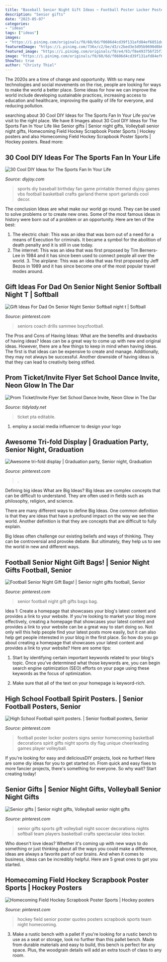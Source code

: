 ```yaml
---
title: "Baseball Senior Night Gift Ideas ~ Football Poster Locker Posters Signs Senior Homecoming Basketball Decorations Spirit Gifts Night Sports Diy Flag Unique Cheerleading Games Player Volleyball"
description: "Senior gifts"
date: "2023-05-07"
categories:
- "ideas"
tags: ["ideas"]
images:
- "https://i.pinimg.com/originals/f0/60/6d/f0606d4cd39f131afd84ef6851ddb6b5.jpg"
featuredImage: "https://i.pinimg.com/736x/c2/be/d3/c2bed3e3d95b9690d0b69824b273ea77--volleyball-senior-gifts-senior-night-gifts.jpg"
featured_image: "https://i.pinimg.com/originals/f8/e4/93/f8e493756f25f3226d5841bb5f83910b.jpg"
image: "https://i.pinimg.com/originals/f0/60/6d/f0606d4cd39f131afd84ef6851ddb6b5.jpg"
ShowToc: true
author: "Christy Thiel"
---
```



The 2020s are a time of change and opportunity. With so many new technologies and social movements on the rise, people are looking for ways to make the world a better place. Some ideas for how we can improve the world include developing sustainable practices, increasing access to education and healthcare, improving the quality of life for everyone, and reducing pollution.

	

		
searching about 30 Cool DIY Ideas for The Sports Fan In Your Life you've visit to the right place. We have 8 Images about 30 Cool DIY Ideas for The Sports Fan In Your Life like Senior gifts | Senior night gifts, Volleyball senior night gifts, Homecoming Field Hockey Scrapbook Poster Sports | Hockey posters and also Homecoming Field Hockey Scrapbook Poster Sports | Hockey posters. Read more:
		
    
## 30 Cool DIY Ideas For The Sports Fan In Your Life

<img loading=lazy src="http://diyjoy.com/wp-content/uploads/2017/01/Sports-Garland-DIY.jpg" onerror="this.onerror=null;this.src='https://tse2.mm.bing.net/th?id=OIP.p2ZNl71rQm8mvvqmckt3HQHaLF&amp;pid=15.1';" alt="30 Cool DIY Ideas for The Sports Fan In Your Life">

_Source: diyjoy.com_

>sports diy baseball birthday fan game printable themed diyjoy games vbs football basketball crafts garland theme sport garlands cool decor. 

	

The conclusion
Ideas are what make our world go round. They can be used to solve problems or to create new ones. Some of the most famous ideas in history were born out of a problem or an opportunity. Here are ten of the best:
1. The electric chair: This was an idea that was born out of a need for a means of Execution for criminals. It became a symbol for the abolition of death penalty and it is still in use today.
2. The internet: This was an idea that was first proposed by Tim Berners-Lee in 1984 and it has since been used to connect people all over the world. 3. The airplane: This was an idea that was first proposed by Jeff Bezos in 1989 and it has since become one of the most popular travel modes around. 
    
## Gift Ideas For Dad On Senior Night Senior Softball Night T | Softball

<img loading=lazy src="https://i.pinimg.com/originals/8a/61/0c/8a610c5697af006e7deb6b334c4b3af3.jpg" onerror="this.onerror=null;this.src='https://tse2.mm.bing.net/th?id=OIP.GtJlNuIvtNEknFBUUzWarQHaJ4&amp;pid=15.1';" alt="Gift Ideas For Dad On Senior Night Senior Softball night t | Softball">

_Source: pinterest.com_

>seniors coach drills sammee boyzfootball. 

	

The Pros and Cons of Having Ideas: What are the benefits and drawbacks of having ideas?
Ideas can be a great way to come up with new and original ideas. However, there are a few things to keep in mind when having ideas. The first is that ideas can be expensive to create and manage. Additionally, they may not always be successful. Another downside of having ideas is that they can lead to creativity being stifled.

    
## Prom Ticket/Invite Flyer Set School Dance Invite, Neon Glow In The Dar

<img loading=lazy src="https://cdn.shopify.com/s/files/1/0010/9599/1332/products/il_fullxfull.1480321731_cpi0_1200x1200.jpg?v=1580448532" onerror="this.onerror=null;this.src='https://tse4.mm.bing.net/th?id=OIP.YeIvWuKANlKSoTa93q6GIwHaHa&amp;pid=15.1';" alt="Prom Ticket/Invite Flyer Set School Dance Invite, Neon Glow in The Dar">

_Source: tidylady.net_

>ticket pta editable. 

	

1. employ a social media influencer to design your logo 

    
## Awesome Tri-fold Display | Graduation Party, Senior Night, Graduation

<img loading=lazy src="https://i.pinimg.com/originals/f8/e4/93/f8e493756f25f3226d5841bb5f83910b.jpg" onerror="this.onerror=null;this.src='https://tse2.mm.bing.net/th?id=OIP.XF7DfQeciPubqU2JgLR2fgHaJ4&amp;pid=15.1';" alt="Awesome tri-fold display | Graduation party, Senior night, Graduation">

_Source: pinterest.com_

>. 

	

Defining big ideas
What are Big Ideas?
Big Ideas are complex concepts that can be difficult to understand. They are often used in fields such as philosophy, religion, and science.

There are many different ways to define Big Ideas. One common definition is that they are ideas that have a profound impact on the way we see the world. Another definition is that they are concepts that are difficult to fully explain.

Big Ideas often challenge our existing beliefs and ways of thinking. They can be controversial and provoke debate. But ultimately, they help us to see the world in new and different ways.

    
## Football Senior Night Gift Bags! | Senior Night Gifts Football, Senior

<img loading=lazy src="https://i.pinimg.com/originals/43/3c/a2/433ca28db6967d94f0d1f35315a6d500.jpg" onerror="this.onerror=null;this.src='https://tse4.mm.bing.net/th?id=OIP.uW42J3PVk_vrYaN_tWTlvQHaJ4&amp;pid=15.1';" alt="Football Senior Night Gift Bags! | Senior night gifts football, Senior">

_Source: pinterest.com_

>senior football night gift gifts bags bag. 

	

Idea 1: Create a homepage that showcases your blog's latest content and provides a link to your website.
If you're looking to market your blog more effectively, creating a homepage that showcases your latest content and provides a link to your website can be a great way to start doing so. Not only will this help people find your latest posts more easily, but it can also help get people interested in your blog in the first place. So how do you go about creating a homepage that showcases your latest content and provides a link to your website? Here are some tips:
1. Start by identifying certain important keywords related to your blog's topic. Once you've determined what those keywords are, you can begin search engine optimization (SEO) efforts on your page using these keywords as the focus of optimization.

2. Make sure that all of the text on your homepage is keyword-rich.

    
## High School Football Spirit Posters. | Senior Football Posters, Senior

<img loading=lazy src="https://i.pinimg.com/originals/f0/60/6d/f0606d4cd39f131afd84ef6851ddb6b5.jpg" onerror="this.onerror=null;this.src='https://tse1.mm.bing.net/th?id=OIP.UVYCFip99LLU7n5zBwMITwHaJ4&amp;pid=15.1';" alt="High School Football spirit posters. | Senior football posters, Senior">

_Source: pinterest.com_

>football poster locker posters signs senior homecoming basketball decorations spirit gifts night sports diy flag unique cheerleading games player volleyball. 

	

If you're looking for easy and deliciousDIY projects, look no further! Here are some diy ideas for you to get started on. From quick and easy fixes to more fancier projects, there's something for everyone. So why wait? Start creating today!

    
## Senior Gifts | Senior Night Gifts, Volleyball Senior Night Gifts

<img loading=lazy src="https://i.pinimg.com/736x/c2/be/d3/c2bed3e3d95b9690d0b69824b273ea77--volleyball-senior-gifts-senior-night-gifts.jpg" onerror="this.onerror=null;this.src='https://tse4.mm.bing.net/th?id=OIP.4nuAV0jdPgZ4VJEVIldTIAHaHa&amp;pid=15.1';" alt="Senior gifts | Senior night gifts, Volleyball senior night gifts">

_Source: pinterest.com_

>senior gifts sports gift volleyball night soccer decorations nights softball team players basketball crafts spectacular idea locker. 

	

Who doesn't love ideas? Whether it's coming up with new ways to do something or just thinking about all the ways you could make a difference, ideas are always a favorite part of our brains. And when it comes to business, ideas can be incredibly helpful. Here are 5 great ones to get you started.

    
## Homecoming Field Hockey Scrapbook Poster Sports | Hockey Posters

<img loading=lazy src="https://i.pinimg.com/736x/be/6e/98/be6e98f9173709b0d96fdec0f0c22730--hockey-quotes-field-hockey.jpg" onerror="this.onerror=null;this.src='https://tse4.mm.bing.net/th?id=OIP.Kuxtrs_MxSD9kMXtrY8lowHaJ3&amp;pid=15.1';" alt="Homecoming Field Hockey Scrapbook Poster Sports | Hockey posters">

_Source: pinterest.com_

>hockey field senior poster quotes posters scrapbook sports team night homecoming. 

	

3. Make a rustic bench with a pallet
If you're looking for a rustic bench to use as a seat or storage, look no further than this pallet bench. Made from durable materials and easy to build, this bench is perfect for any space. Plus, the woodgrain details will add an extra touch of class to any room.

